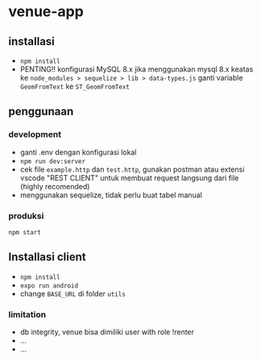 # venue-app

## installasi
- `npm install`
- PENTING!! konfigurasi MySQL 8.x
jika menggunakan mysql 8.x keatas
ke `node_modules > sequelize > lib > data-types.js` ganti variable `GeomFromText` ke `ST_GeomFromText`

## penggunaan
### development
- ganti .env dengan konfigurasi lokal
- `npm run dev:server`
- cek file `example.http` dan `test.http`, gunakan postman atau extensi vscode "REST CLIENT" untuk membuat request langsung dari file (highly recomended)
- menggunakan sequelize, tidak perlu buat tabel manual
### produksi
`npm start`

## Installasi client
- `npm install`
- `expo run android`
- change `BASE_URL` di folder `utils`

### limitation
- db integrity, venue bisa dimiliki user with role !renter
- ...
- ...